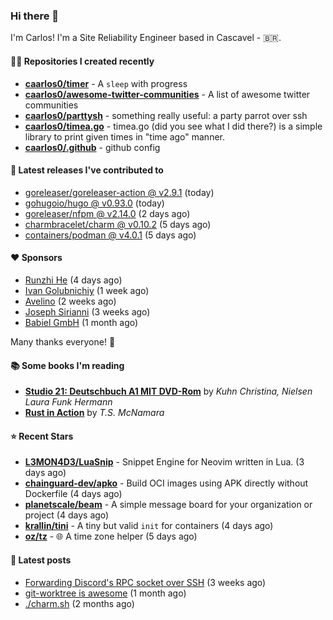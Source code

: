 ### Hi there 👋

I'm Carlos! I'm a Site Reliability Engineer based in Cascavel - 🇧🇷.

#### 👨‍💻 Repositories I created recently
- **[caarlos0/timer](https://github.com/caarlos0/timer)** - A `sleep` with progress
- **[caarlos0/awesome-twitter-communities](https://github.com/caarlos0/awesome-twitter-communities)** - A list of awesome twitter communities
- **[caarlos0/parttysh](https://github.com/caarlos0/parttysh)** - something really useful: a party parrot over ssh
- **[caarlos0/timea.go](https://github.com/caarlos0/timea.go)** - timea.go (did you see what I did there?) is a simple library to print given times in &#34;time ago&#34; manner.
- **[caarlos0/.github](https://github.com/caarlos0/.github)** - github config

#### 🚀 Latest releases I've contributed to


- [goreleaser/goreleaser-action @ v2.9.1](https://github.com/goreleaser/goreleaser-action/releases/tag/v2.9.1) (today)
- [gohugoio/hugo @ v0.93.0](https://github.com/gohugoio/hugo/releases/tag/v0.93.0) (today)
- [goreleaser/nfpm @ v2.14.0](https://github.com/goreleaser/nfpm/releases/tag/v2.14.0) (2 days ago)
- [charmbracelet/charm @ v0.10.2](https://github.com/charmbracelet/charm/releases/tag/v0.10.2) (5 days ago)
- [containers/podman @ v4.0.1](https://github.com/containers/podman/releases/tag/v4.0.1) (5 days ago)

#### ❤️ Sponsors
- [Runzhi He](https://github.com/12f23eddde) (4 days ago)
- [Ivan Golubnichiy](https://github.com/h1kkan) (1 week ago)
- [Avelino](https://github.com/avelino) (2 weeks ago)
- [Joseph Sirianni](https://github.com/jsirianni) (3 weeks ago)
- [Babiel GmbH](https://github.com/babiel) (1 month ago)

Many thanks everyone! 🙏

#### 📚 Some books I'm reading
- **[Studio 21: Deutschbuch A1 MIT DVD-Rom](https://www.goodreads.com/book/show/25495148-studio-21)** by _Kuhn Christina, Nielsen Laura Funk Hermann_
- **[Rust in Action](https://www.goodreads.com/book/show/45731908-rust-in-action)** by _T.S. McNamara_

#### ⭐ Recent Stars


- **[L3MON4D3/LuaSnip](https://github.com/L3MON4D3/LuaSnip)** - Snippet Engine for Neovim written in Lua. (3 days ago)
- **[chainguard-dev/apko](https://github.com/chainguard-dev/apko)** - Build OCI images using APK directly without Dockerfile (4 days ago)
- **[planetscale/beam](https://github.com/planetscale/beam)** - A simple message board for your organization or project (4 days ago)
- **[krallin/tini](https://github.com/krallin/tini)** - A tiny but valid `init` for containers (4 days ago)
- **[oz/tz](https://github.com/oz/tz)** - 🌐 A time zone helper (5 days ago)

#### 📄 Latest posts
- [Forwarding Discord&#39;s RPC socket over SSH](https://carlosbecker.com/posts/discord-rpc-ssh/) (3 weeks ago)
- [git-worktree is awesome](https://carlosbecker.com/posts/git-worktrees/) (1 month ago)
- [./charm.sh](https://carlosbecker.com/posts/charm/) (2 months ago)

